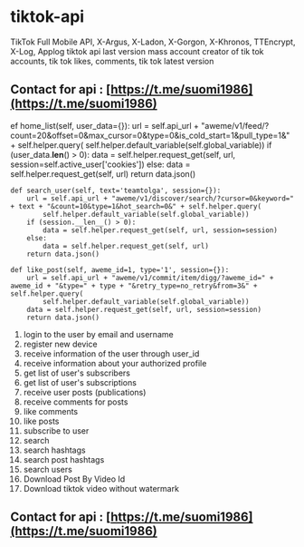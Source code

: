 # tiktok-api
 TikTok Full Mobile API, X-Argus, X-Ladon, X-Gorgon, X-Khronos, TTEncrypt, X-Log, Applog tiktok api last version mass account creator of tik tok accounts, tik tok likes, comments, tik tok latest version

## Contact for api : [https://t.me/suomi1986](https://t.me/suomi1986)


ef home_list(self, user_data={}):
        url = self.api_url + "aweme/v1/feed/?count=20&offset=0&max_cursor=0&type=0&is_cold_start=1&pull_type=1&" + self.helper.query(
            self.helper.default_variable(self.global_variable))
        if (user_data.__len__() > 0):
            data = self.helper.request_get(self, url, session=self.active_user['cookies'])
        else:
            data = self.helper.request_get(self, url)
        return data.json()

    def search_user(self, text='teamtolga', session={}):
        url = self.api_url + "aweme/v1/discover/search/?cursor=0&keyword=" + text + "&count=10&type=1&hot_search=0&" + self.helper.query(
            self.helper.default_variable(self.global_variable))
        if (session.__len__() > 0):
            data = self.helper.request_get(self, url, session=session)
        else:
            data = self.helper.request_get(self, url)
        return data.json()

    def like_post(self, aweme_id=1, type='1', session={}):
        url = self.api_url + "aweme/v1/commit/item/digg/?aweme_id=" + aweme_id + "&type=" + type + "&retry_type=no_retry&from=3&" + self.helper.query(
            self.helper.default_variable(self.global_variable))
        data = self.helper.request_get(self, url, session=session)
        return data.json()



1. login to the user by email and username
2. register new device
3. receive information of the user through user_id
4. receive information about your authorized profile
5. get list of user's subscribers
6. get list of user's subscriptions
7. receive user posts (publications)
8. receive comments for posts
9. like comments
10. like posts
11. subscribe to user
12. search
13. search hashtags
14. search post hashtags
15. search users
16. Download Post By Video Id
17. Download tiktok video without watermark


## Contact for api : [https://t.me/suomi1986](https://t.me/suomi1986)

